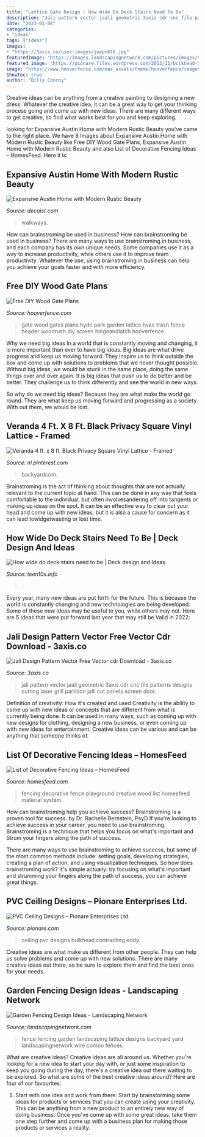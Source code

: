 ```yaml
---
title: "Lattice Gate Design : How Wide Do Deck Stairs Need To Be"
description: "Jali pattern vector jaali geometric 3axis cdr cnc file patterns designs cutting laser grill partition jalli cut panels screen door"
date: "2023-01-08"
categories:
- "ideas"
tags: ["ideas"]
images:
- "https://3axis.co/user-images/joepn616.jpg"
featuredImage: "https://images.landscapingnetwork.com/pictures/images/900x705Max/site_8/grace-design-associates_226.jpg"
featured_image: "https://pionare.files.wordpress.com/2012/11/bulkhead-5.jpg"
image: "https://www.hooverfence.com/mas_assets/theme/hooverfence/images/cmsimg/hyde-park-gate-main.jpg"
ShowToc: true
author: "Billy Conroy"
---
```



Creative ideas can be anything from a creative painting to designing a new dress. Whatever the creative idea, it can be a great way to get your thinking process going and come up with new ideas. There are many different ways to get creative, so find what works best for you and keep exploring.

	

		
looking for Expansive Austin Home with Modern Rustic Beauty you've came to the right place. We have 8 Images about Expansive Austin Home with Modern Rustic Beauty like Free DIY Wood Gate Plans, Expansive Austin Home with Modern Rustic Beauty and also List of Decorative Fencing Ideas – HomesFeed. Here it is:
		
    
## Expansive Austin Home With Modern Rustic Beauty

<img loading=lazy src="https://cdn.decoist.com/wp-content/uploads/2015/02/Covered-walkways-connect-the-various-open-terraces-and-indoor-spaces.jpg" onerror="this.onerror=null;this.src='https://tse2.mm.bing.net/th?id=OIP.XQPZAAtOOq9Gv-IfuWz9JgHaF8&amp;pid=15.1';" alt="Expansive Austin Home with Modern Rustic Beauty">

_Source: decoist.com_

>walkways. 

	

How can brainstroming be used in business?
How can brainstroming be used in business? There are many ways to use brainstroming in business, and each company has its own unique needs. Some companies use it as a way to increase productivity, while others use it to improve team productivity. Whatever the use, using brainstroming in business can help you achieve your goals faster and with more efficiency.

    
## Free DIY Wood Gate Plans

<img loading=lazy src="https://www.hooverfence.com/mas_assets/theme/hooverfence/images/cmsimg/hyde-park-gate-main.jpg" onerror="this.onerror=null;this.src='https://tse4.mm.bing.net/th?id=OIP.Rr-aeJrcoCN-eWcQpt83mgHaJ4&amp;pid=15.1';" alt="Free DIY Wood Gate Plans">

_Source: hooverfence.com_

>gate wood gates plans hyde park garden lattice hvac trash fence header woodrush diy screen hingeandlatch hooverfence. 

	

Why we need big ideas
In a world that is constantly moving and changing, it is more important than ever to have big ideas. Big ideas are what drive progress and keep us moving forward. They inspire us to think outside the box and come up with solutions to problems that we never thought possible.
Without big ideas, we would be stuck in the same place, doing the same things over and over again. It is big ideas that push us to do better and be better. They challenge us to think differently and see the world in new ways.

So why do we need big ideas? Because they are what make the world go round. They are what keep us moving forward and progressing as a society. With out them, we would be lost.

    
## Veranda 4 Ft. X 8 Ft. Black Privacy Square Vinyl Lattice - Framed

<img loading=lazy src="https://i.pinimg.com/736x/fb/31/4a/fb314a5a35de210573763a7755a8173a.jpg" onerror="this.onerror=null;this.src='https://tse1.mm.bing.net/th?id=OIP.ohon8NCwj7vja2Y7CbndlgHaEK&amp;pid=15.1';" alt="Veranda 4 ft. x 8 ft. Black Privacy Square Vinyl Lattice - Framed">

_Source: nl.pinterest.com_

>backyardcom. 

	

Brainstroming is the act of thinking about thoughts that are not actually relevant to the current topic at hand. This can be done in any way that feels comfortable to the individual, but often involvesandering off into tangents or making up ideas on the spot. It can be an effective way to clear out your head and come up with new ideas, but it is also a cause for concern as it can lead towidgetwasting or lost time.

    
## How Wide Do Deck Stairs Need To Be | Deck Design And Ideas

<img loading=lazy src="http://teen10x.info/wp-content/uploads/how_wide_do_deck_stairs_need_to_be_43305_667_1000.jpg" onerror="this.onerror=null;this.src='https://tse4.mm.bing.net/th?id=OIP.jb0aBx4tujmqqTAoQIMWVwHaLG&amp;pid=15.1';" alt="How wide do deck stairs need to be | Deck design and Ideas">

_Source: teen10x.info_

>. 

	

Every year, many new ideas are put forth for the future. This is because the world is constantly changing and new technologies are being developed. Some of these new ideas may be useful to you, while others may not. Here are 5 ideas that were put forward last year that may still be Valid in 2022: 

    
## Jali Design Pattern Vector Free Vector Cdr Download - 3axis.co

<img loading=lazy src="https://3axis.co/user-images/joepn616.jpg" onerror="this.onerror=null;this.src='https://tse3.mm.bing.net/th?id=OIP.ogOqPdmGJjLFjDYnsbpZowAAAA&amp;pid=15.1';" alt="Jali Design Pattern Vector Free Vector cdr Download - 3axis.co">

_Source: 3axis.co_

>jali pattern vector jaali geometric 3axis cdr cnc file patterns designs cutting laser grill partition jalli cut panels screen door. 

	

Definition of creativity: How it's created and used
Creativity is the ability to come up with new ideas or concepts that are different from what is currently being done. It can be used in many ways, such as coming up with new designs for clothing, designing a new business, or even coming up with new ideas for entertainment. Creative ideas can be various and can be anything that someone thinks of.

    
## List Of Decorative Fencing Ideas – HomesFeed

<img loading=lazy src="https://homesfeed.com/wp-content/uploads/2016/01/Creative-wood-fence-design-for-kids-playground-.jpg" onerror="this.onerror=null;this.src='https://tse1.mm.bing.net/th?id=OIP.ntEO4iV8D61jzw-E0mspKAHaFh&amp;pid=15.1';" alt="List of Decorative Fencing Ideas – HomesFeed">

_Source: homesfeed.com_

>fencing decorative fence playground creative wood list homesfeed material system. 

	

How can brainstroming help you achieve success?
Brainstroming is a proven tool for success. by Dr. Rachelle Bernstein, PsyD
If you're looking to achieve success in your career, you need to use brainstroming. Brainstroming is a technique that helps you focus on what's important and Strum your fingers along the path of success.

There are many ways to use brainstroming to achieve success, but some of the most common methods include: setting goals, developing strategies, creating a plan of action, and using visualization techniques. So how does brainstroming work? It's simple actually: by focusing on what's important and strumming your fingers along the path of success, you can achieve great things.

    
## PVC Ceiling Designs – Pionare Enterprises Ltd.

<img loading=lazy src="https://pionare.files.wordpress.com/2012/11/bulkhead-5.jpg" onerror="this.onerror=null;this.src='https://tse4.mm.bing.net/th?id=OIP.6Qjz4x9eJnsCAlFmLtoCggHaFc&amp;pid=15.1';" alt="PVC Ceiling Designs – Pionare Enterprises Ltd.">

_Source: pionare.com_

>ceiling pvc designs bulkhead contracting eddy. 

	

Creative ideas are what make us different from other people. They can help us solve problems and come up with new solutions. There are many creative ideas out there, so be sure to explore them and find the best ones for your needs.

    
## Garden Fencing Design Ideas - Landscaping Network

<img loading=lazy src="https://images.landscapingnetwork.com/pictures/images/900x705Max/site_8/grace-design-associates_226.jpg" onerror="this.onerror=null;this.src='https://tse1.mm.bing.net/th?id=OIP.f-T5JjNQsyEzMDhk5yf0CwHaE7&amp;pid=15.1';" alt="Garden Fencing Design Ideas - Landscaping Network">

_Source: landscapingnetwork.com_

>fence fencing garden landscaping lattice designs backyard yard landscapingnetwork wire combo fences. 

	

What are creative ideas?
Creative ideas are all around us. Whether you're looking for a new idea to start your day with, or just some inspiration to keep you going during the day, there's a creative idea out there waiting to be explored. So what are some of the best creative ideas around? Here are four of our favourites: 
1. Start with one idea and work from there: Start by brainstorming some ideas for products or services that you can create using your creativity. This can be anything from a new product to an entirely new way of doing business. Once you've come up with some great ideas, take them one step further and come up with a business plan for making those products or services a reality. 


